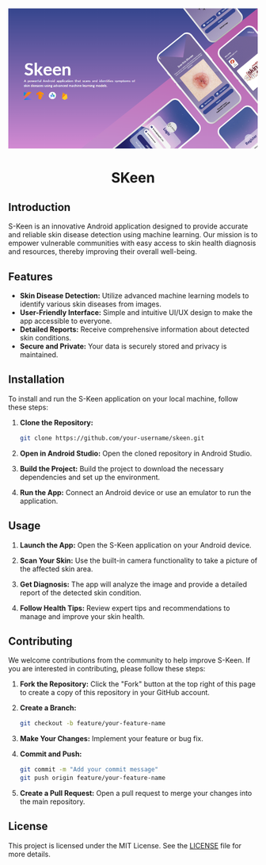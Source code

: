 <img src="Cover.png" alt="SKeen">

<h1 align="center">SKeen</h1>

## Introduction
S-Keen is an innovative Android application designed to provide accurate and reliable skin disease detection using machine learning. Our mission is to empower vulnerable communities with easy access to skin health diagnosis and resources, thereby improving their overall well-being.

## Features
- **Skin Disease Detection:** Utilize advanced machine learning models to identify various skin diseases from images.
- **User-Friendly Interface:** Simple and intuitive UI/UX design to make the app accessible to everyone.
- **Detailed Reports:** Receive comprehensive information about detected skin conditions.
- **Secure and Private:** Your data is securely stored and privacy is maintained.

## Installation
To install and run the S-Keen application on your local machine, follow these steps:
1. **Clone the Repository:**
    ```bash
    git clone https://github.com/your-username/skeen.git
    ```
    
2. **Open in Android Studio:**
    Open the cloned repository in Android Studio.
   
4. **Build the Project:**
    Build the project to download the necessary dependencies and set up the environment.
   
6. **Run the App:**
    Connect an Android device or use an emulator to run the application.

## Usage
1. **Launch the App:**
   Open the S-Keen application on your Android device.

2. **Scan Your Skin:**
   Use the built-in camera functionality to take a picture of the affected skin area.

3. **Get Diagnosis:**
   The app will analyze the image and provide a detailed report of the detected skin condition.

4. **Follow Health Tips:**
   Review expert tips and recommendations to manage and improve your skin health.

## Contributing
We welcome contributions from the community to help improve S-Keen. If you are interested in contributing, please follow these steps:

1. **Fork the Repository:**
    Click the "Fork" button at the top right of this page to create a copy of this repository in your GitHub account.

2. **Create a Branch:**
    ```bash
    git checkout -b feature/your-feature-name
    ```

3. **Make Your Changes:**
    Implement your feature or bug fix.

4. **Commit and Push:**
    ```bash
    git commit -m "Add your commit message"
    git push origin feature/your-feature-name
    ```

5. **Create a Pull Request:**
    Open a pull request to merge your changes into the main repository.

## License
This project is licensed under the MIT License. See the [LICENSE](LICENSE) file for more details.
